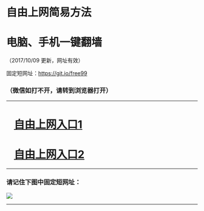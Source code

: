 ﻿# 自由上网简易方法

# 电脑、手机一键翻墙

（2017/10/09 更新，网址有效）

固定短网址：https://git.io/free99

### （微信如打不开，请转到浏览器打开）


***





# &nbsp;&nbsp; <a href="http://ft3014932708.fwq-tz-1001.info/fwqtz01.html?t=100900114182 " target="_blank">自由上网入口1</a>
# &nbsp;&nbsp; <a href="http://ft1522624225.fwq-tz-1002.info/fwqtz02.html?t=10090017618 " target="_blank">自由上网入口2</a>
***

### 请记住下图中固定短网址：

<img src="https://s3-us-west-2.amazonaws.com/fwq-1001/yjfq-20170905okok.png" /> 


***

